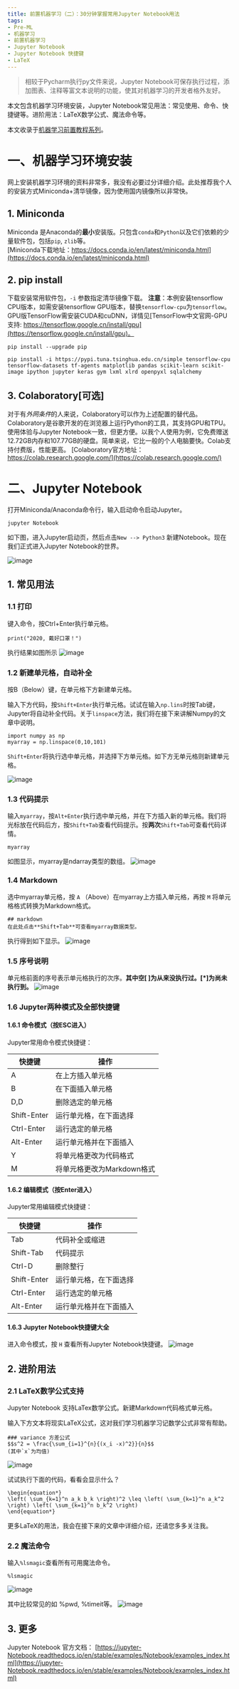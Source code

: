 ```yaml
---
title: 前置机器学习（二）：30分钟掌握常用Jupyter Notebook用法
tags:
- Pre-ML
- 机器学习
- 前置机器学习
- Jupyter Notebook
- Jupyter Notebook 快捷键
- LaTeX
---
```

>相较于Pycharm执行py文件来说，Jupyter Notebook可保存执行过程，添加图表、注释等富文本说明的功能，使其对机器学习的开发者格外友好。


本文包含机器学习环境安装，Jupyter Notebook常见用法：常见使用、命令、快捷键等。进阶用法：LaTeX数学公式、魔法命令等。

本文收录于[机器学习前置教程系列](https://mp.weixin.qq.com/mp/appmsgalbum?action=getalbum&__biz=MzUxMjU4NjI4MQ==&scene=1&album_id=1627166768236412929&count=3#wechat_redirect)。

# 一、机器学习环境安装

网上安装机器学习环境的资料非常多，我没有必要过分详细介绍。此处推荐我个人的安装方式Miniconda+清华镜像，因为使用国内镜像所以非常快。

## 1. Miniconda
Miniconda 是Anaconda的**最小**安装版。只包含`conda`和`Python`以及它们依赖的少量软件包，包括`pip`, `zlib`等。  
[Miniconda下载地址：https://docs.conda.io/en/latest/miniconda.html](https://docs.conda.io/en/latest/miniconda.html)


## 2. pip install

下载安装常用软件包，`-i` 参数指定清华镜像下载。
**注意**：本例安装tensorflow CPU版本，如需安装tensorflow GPU版本，替换`tensorflow-cpu`为`tensorflow`。
GPU版TensorFlow需安装CUDA和cuDNN，详情见[TensorFlow中文官网-GPU支持: https://tensorflow.google.cn/install/gpu](https://tensorflow.google.cn/install/gpu)。

```
pip install --upgrade pip
```
```
pip install -i https://pypi.tuna.tsinghua.edu.cn/simple tensorflow-cpu tensorflow-datasets tf-agents matplotlib pandas scikit-learn scikit-image ipython jupyter keras gym lxml xlrd openpyxl sqlalchemy
```

## 3. Colaboratory[可选]
对于有*外网条件*的人来说，Colaboratory可以作为上述配置的替代品。
Colaboratory是谷歌开发的在浏览器上运行Python的工具，其支持GPU和TPU。使用体验与Jupyter Notebook一致，但更方便。以我个人使用为例，它免费赠送12.72GB内存和107.77GB的硬盘。简单来说，它比一般的个人电脑要快。Colab支持付费版，性能更高。
[Colaboratory官方地址：https://colab.research.google.com/](https://colab.research.google.com/)


# 二、Jupyter Notebook

打开Miniconda/Anaconda命令行，输入启动命令启动Jupyter。

```
jupyter Notebook
```

如下图，进入Jupyter启动页，然后点击`New --> Python3` 新建Notebook。现在我们正式进入Jupyter Notebook的世界。


![image](/assets/images/20201202/new-notebook.gif)


## 1. 常见用法


### 1.1 打印
键入命令，按Ctrl+Enter执行单元格。
```
print("2020, 戴好口罩！")
```
执行结果如图所示
![image](/assets/images/20201202/hello-world.png)
### 1.2 新建单元格，自动补全
按B（Below）键，在单元格下方新建单元格。

输入下方代码，按`Shift+Enter`执行单元格。试试在输入`np.lins`时按Tab键，Jupyter将自动补全代码。关于`linspace`方法，我们将在接下来讲解Numpy的文章中说明。
```
import numpy as np
myarray = np.linspace(0,10,101)
```
`Shift+Enter`将执行选中单元格，并选择下方单元格。如下方无单元格则新建单元格。

![image](/assets/images/20201202/numpy.png)


### 1.3 代码提示
输入`myarray`，按`Alt+Enter`执行选中单元格，并在下方插入新的单元格。我们将光标放在代码后方，按`Shift+Tab`查看代码提示。按**两次**`Shift+Tab`可查看代码详情。
```
myarray
```
如图显示，myarray是ndarray类型的数组。
![image](/assets/images/20201202/tootip.png)


### 1.4 Markdown

选中myarray单元格，按 `A`  （Above）在myarray上方插入单元格，再按 `M` 将单元格格式转换为Markdown格式。
```
## markdown
在此处点击**Shift+Tab**可查看myarray数据类型。
```
执行得到如下显示。
![image](/assets/images/20201202/markdown.png)

### 1.5 序号说明

单元格前面的序号表示单元格执行的次序。**其中空[ ]为从来没执行过。[\*]为尚未执行到。**
![image](/assets/images/20201202/order.png)



### 1.6 Jupyter两种模式及全部快捷键
#### 1.6.1 命令模式（按ESC进入）

Jupyter常用命令模式快捷键：

| 快捷键 | 操作 |
| --- | --- |
| A | 在上方插入单元格 |
| B | 在下面插入单元格 |
| D,D | 删除选定的单元格 |
| Shift-Enter | 运行单元格，在下面选择 |
| Ctrl-Enter | 运行选定的单元格 |
| Alt-Enter| 运行单元格并在下面插入|
| Y | 将单元格更改为代码格式 |
| M | 将单元格更改为Markdown格式 |


#### 1.6.2 编辑模式（按Enter进入）

Jupyter常用编辑模式快捷键：

| 快捷键 | 操作 |
| --- | --- |
| Tab | 代码补全或缩进 |
| Shift-Tab | 代码提示 |
| Ctrl-D | 删除整行 |
| Shift-Enter | 运行单元格，在下面选择 |
| Ctrl-Enter | 运行选定的单元格 |
| Alt-Enter| 运行单元格并在下面插入|

#### 1.6.3 Jupyter Notebook快捷键大全
进入命令模式，按 `H` 查看所有Jupyter Notebook快捷键。
![image](/assets/images/20201202/shotcut.png)

## 2. 进阶用法

### 2.1 LaTeX数学公式支持

Jupyter Notebook 支持LaTex数学公式。新建Markdown代码格式单元格。

输入下方文本将现实LaTeX公式，这对我们学习机器学习记数学公式非常有帮助。
```
### variance 方差公式
$$s^2 = \frac{\sum_{i=1}^{n}{(x_i -x)^2}}{n}$$
(其中`x`为均值)
```
![image](/assets/images/20201202/latex.png)

试试执行下面的代码，看看会显示什么？
```
\begin{equation*}
\left( \sum_{k=1}^n a_k b_k \right)^2 \leq \left( \sum_{k=1}^n a_k^2 \right) \left( \sum_{k=1}^n b_k^2 \right)
\end{equation*}
```


更多LaTeX的用法，我会在接下来的文章中详细介绍，还请您多多关注我。

### 2.2 魔法命令
输入`%lsmagic`查看所有可用魔法命令。
```
%lsmagic
```
![image](/assets/images/20201202/magic.png)

其中比较常见的如 %pwd, %timeit等。
![image](/assets/images/20201202/magic-sample.png)


## 3. 更多

Jupyter Notebook 官方文档： [https://jupyter-Notebook.readthedocs.io/en/stable/examples/Notebook/examples_index.html](https://jupyter-Notebook.readthedocs.io/en/stable/examples/Notebook/examples_index.html)
